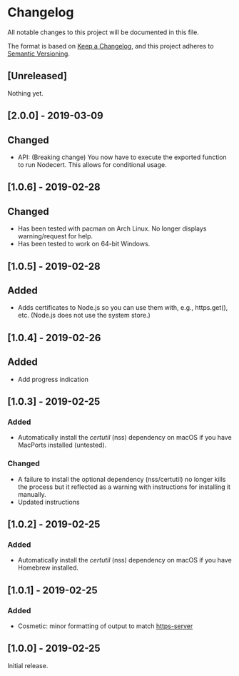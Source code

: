 # Changelog

All notable changes to this project will be documented in this file.

The format is based on [Keep a Changelog](https://keepachangelog.com/en/1.0.0/),
and this project adheres to [Semantic Versioning](https://semver.org/spec/v2.0.0.html).

## [Unreleased]

Nothing yet.

## [2.0.0] - 2019-03-09

## Changed

  - API: (Breaking change) You now have to execute the exported function to run Nodecert. This allows for conditional usage.

## [1.0.6] - 2019-02-28

## Changed

  - Has been tested with pacman on Arch Linux. No longer displays warning/request for help.
  - Has been tested to work on 64-bit Windows.

## [1.0.5] - 2019-02-28

## Added

  - Adds certificates to Node.js so you can use them with, e.g., https.get(), etc. (Node.js does not use the system store.)

## [1.0.4] - 2019-02-26

## Added

  - Add progress indication

## [1.0.3] - 2019-02-25

### Added

  - Automatically install the _certutil_ (nss) dependency on macOS if you have MacPorts installed (untested).

### Changed

- A failure to install the optional dependency (nss/certutil) no longer kills the process but it reflected as a warning with instructions for installing it manually.
- Updated instructions

## [1.0.2] - 2019-02-25

### Added

  - Automatically install the _certutil_ (nss) dependency on macOS if you have Homebrew installed.

## [1.0.1] - 2019-02-25

### Added

  - Cosmetic: minor formatting of output to match [https-server](https://source.ind.ie/hypha/tools/https-server)

## [1.0.0] - 2019-02-25

Initial release.
